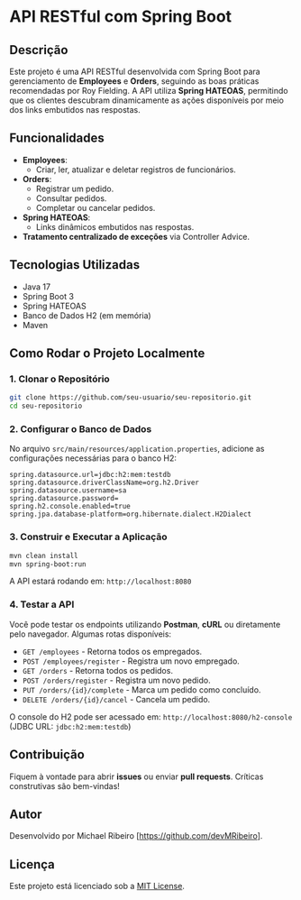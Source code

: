 # API RESTful com Spring Boot

## Descrição
Este projeto é uma API RESTful desenvolvida com Spring Boot para gerenciamento de **Employees** e **Orders**, seguindo as boas práticas recomendadas por Roy Fielding. A API utiliza **Spring HATEOAS**, permitindo que os clientes descubram dinamicamente as ações disponíveis por meio dos links embutidos nas respostas.

## Funcionalidades
- **Employees**:
  - Criar, ler, atualizar e deletar registros de funcionários.
- **Orders**:
  - Registrar um pedido.
  - Consultar pedidos.
  - Completar ou cancelar pedidos.
- **Spring HATEOAS**:
  - Links dinâmicos embutidos nas respostas.
- **Tratamento centralizado de exceções** via Controller Advice.

## Tecnologias Utilizadas
- Java 17
- Spring Boot 3
- Spring HATEOAS
- Banco de Dados H2 (em memória)
- Maven

## Como Rodar o Projeto Localmente

### 1. Clonar o Repositório
```bash
git clone https://github.com/seu-usuario/seu-repositorio.git
cd seu-repositorio
```

### 2. Configurar o Banco de Dados
No arquivo `src/main/resources/application.properties`, adicione as configurações necessárias para o banco H2:
```properties
spring.datasource.url=jdbc:h2:mem:testdb
spring.datasource.driverClassName=org.h2.Driver
spring.datasource.username=sa
spring.datasource.password=
spring.h2.console.enabled=true
spring.jpa.database-platform=org.hibernate.dialect.H2Dialect
```

### 3. Construir e Executar a Aplicação
```bash
mvn clean install
mvn spring-boot:run
```
A API estará rodando em: `http://localhost:8080`

### 4. Testar a API
Você pode testar os endpoints utilizando **Postman**, **cURL** ou diretamente pelo navegador. Algumas rotas disponíveis:
- `GET /employees` - Retorna todos os empregados.
- `POST /employees/register` - Registra um novo empregado.
- `GET /orders` - Retorna todos os pedidos.
- `POST /orders/register` - Registra um novo pedido.
- `PUT /orders/{id}/complete` - Marca um pedido como concluído.
- `DELETE /orders/{id}/cancel` - Cancela um pedido.

O console do H2 pode ser acessado em: `http://localhost:8080/h2-console` (JDBC URL: `jdbc:h2:mem:testdb`)

## Contribuição
Fiquem à vontade para abrir **issues** ou enviar **pull requests**. Críticas construtivas são bem-vindas!

## Autor
Desenvolvido por Michael Ribeiro [https://github.com/devMRibeiro].

## Licença
Este projeto está licenciado sob a [MIT License](LICENSE).

